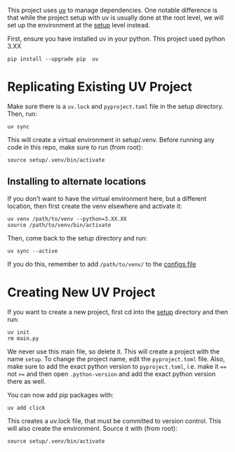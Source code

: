 This project uses [uv](https://docs.astral.sh/uv/guides/projects/) to manage dependencies. One notable difference is that while the project setup with uv is usually done at the root level, we will set up the environment at the [setup](../setup) level instead. 

First, ensure you have installed uv in your python. This project used python 3.XX
```console
pip install --upgrade pip  uv
```


# Replicating Existing UV Project

Make sure there is a `uv.lock` and `pyproject.toml` file in the setup directory. Then, run:

```console
uv sync
```

This will create a virtual environment in setup/.venv. Before running any code in this repo, make sure to run (from root):

```console
source setup/.venv/bin/activate
```

## Installing to alternate locations

If you don't want to have the virtual environment here, but a different location, then first create the venv elsewhere and activate it:
```console
uv venv /path/to/venv --python=3.XX.XX
source /path/to/venv/bin/activate
```
Then, come back to the setup directory and run:
```console
uv sync --active
```

If you do this, remember to add `/path/to/venv/` to the [configs file](../configs/private_vars.yaml)


# Creating New UV Project

If you want to create a new project, first cd into the [setup](../setup) directory and then run:
```console
uv init
rm main.py
```
We never use this main file, so delete it. This will create a project with the name `setup`. To change the project name, edit the `pyproject.toml` file. Also, make sure to add the exact python version to `pyproject.toml`, i.e. make it `==` not `>=` and then open `.python-version` and add the exact python version there as well.

You can now add pip packages with:
```console
uv add click
```

This creates a uv.lock file, that must be committed to version control. This will also create the environment. Source it with (from root):


```console
source setup/.venv/bin/activate
```
